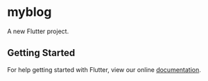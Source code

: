 # myblog

A new Flutter project.

## Getting Started

For help getting started with Flutter, view our online
[documentation](https://flutter.io/).
